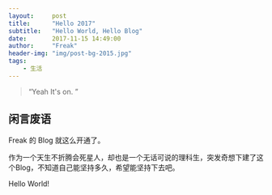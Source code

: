 ```yaml
---
layout:     post
title:      "Hello 2017"
subtitle:   "Hello World, Hello Blog"
date:       2017-11-15 14:49:00
author:     "Freak"
header-img: "img/post-bg-2015.jpg"
tags:
    - 生活
---
```


> “Yeah It's on. ”

## 闲言废语

Freak 的 Blog 就这么开通了。

作为一个天生不折腾会死星人，却也是一个无话可说的理科生，突发奇想下建了这个Blog，不知道自己能坚持多久，希望能坚持下去吧。

Hello World!